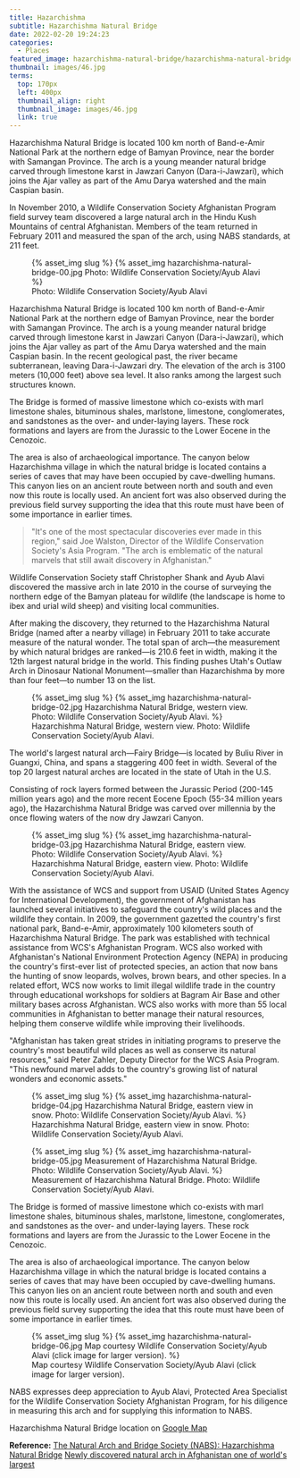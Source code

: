 ```yaml
---
title: Hazarchishma
subtitle: Hazarchishma Natural Bridge
date: 2022-02-20 19:24:23
categories:
  - Places
featured_image: hazarchishma-natural-bridge/hazarchishma-natural-bridge.jpg
thumbnail: images/46.jpg
terms:
  top: 170px
  left: 400px
  thumbnail_align: right
  thumbnail_image: images/46.jpg
  link: true
---
```


Hazarchishma Natural Bridge is located 100 km north of Band-e-Amir National Park at the northern edge of Bamyan Province, near the border with Samangan Province. The arch is a young meander natural bridge carved through limestone karst in Jawzari Canyon (Dara-i-Jawzari), which joins the Ajar valley as part of the Amu Darya watershed and the main Caspian basin.

<!--more-->

In November 2010, a Wildlife Conservation Society Afghanistan Program field survey team discovered a large natural arch in the Hindu Kush Mountains of central Afghanistan. Members of the team returned in February 2011 and measured the span of the arch, using NABS standards, at 211 feet.

<figure class=right>
{% asset_img slug %}
{% asset_img hazarchishma-natural-bridge-00.jpg Photo: Wildlife Conservation Society/Ayub Alavi %}
<figcaption>Photo: Wildlife Conservation Society/Ayub Alavi</figcaption></figure>

Hazarchishma Natural Bridge is located 100 km north of Band-e-Amir National Park at the northern edge of Bamyan Province, near the border with Samangan Province. The arch is a young meander natural bridge carved through limestone karst in Jawzari Canyon (Dara-i-Jawzari), which joins the Ajar valley as part of the Amu Darya watershed and the main Caspian basin. In the recent geological past, the river became subterranean, leaving Dara-i-Jawzari dry. The elevation of the arch is 3100 meters (10,000 feet) above sea level. It also ranks among the largest such structures known.

The Bridge is formed of massive limestone which co-exists with marl limestone shales, bituminous shales, marlstone, limestone, conglomerates, and sandstones as the over- and under-laying layers. These rock formations and layers are from the Jurassic to the Lower Eocene in the Cenozoic.

The area is also of archaeological importance. The canyon below Hazarchishma village in which the natural bridge is located contains a series of caves that may have been occupied by cave-dwelling humans. This canyon lies on an ancient route between north and south and even now this route is locally used. An ancient fort was also observed during the previous field survey supporting the idea that this route must have been of some importance in earlier times.

<p></p>
<blockquote>"It's one of the most spectacular discoveries ever made in this region," said Joe Walston, Director of the Wildlife Conservation Society's Asia Program. "The arch is emblematic of the natural marvels that still await discovery in Afghanistan."</blockquote>
<p></p>

Wildlife Conservation Society staff Christopher Shank and Ayub Alavi discovered the massive arch in late 2010 in the course of surveying the northern edge of the Bamyan plateau for wildlife (the landscape is home to ibex and urial wild sheep) and visiting local communities.

After making the discovery, they returned to the Hazarchishma Natural Bridge (named after a nearby village) in February 2011 to take accurate measure of the natural wonder. The total span of arch—the measurement by which natural bridges are ranked—is 210.6 feet in width, making it the 12th largest natural bridge in the world. This finding pushes Utah's Outlaw Arch in Dinosaur National Monument—smaller than Hazarchishma by more than four feet—to number 13 on the list.

<figure class=medium>
{% asset_img slug %}
{% asset_img hazarchishma-natural-bridge-02.jpg Hazarchishma Natural Bridge, western view. Photo: Wildlife Conservation Society/Ayub Alavi. %}
<figcaption>Hazarchishma Natural Bridge, western view. Photo: Wildlife Conservation Society/Ayub Alavi.</figcaption></figure>

The world's largest natural arch—Fairy Bridge—is located by Buliu River in Guangxi, China, and spans a staggering 400 feet in width. Several of the top 20 largest natural arches are located in the state of Utah in the U.S.

Consisting of rock layers formed between the Jurassic Period (200-145 million years ago) and the more recent Eocene Epoch (55-34 million years ago), the Hazarchishma Natural Bridge was carved over millennia by the once flowing waters of the now dry Jawzari Canyon.

<figure class=medium>
{% asset_img slug %}
{% asset_img hazarchishma-natural-bridge-03.jpg Hazarchishma Natural Bridge, eastern view. Photo: Wildlife Conservation Society/Ayub Alavi. %}
<figcaption>Hazarchishma Natural Bridge, eastern view. Photo: Wildlife Conservation Society/Ayub Alavi.</figcaption></figure>

With the assistance of WCS and support from USAID (United States Agency for International Development), the government of Afghanistan has launched several initiatives to safeguard the country's wild places and the wildlife they contain. In 2009, the government gazetted the country's first national park, Band-e-Amir, approximately 100 kilometers south of Hazarchishma Natural Bridge. The park was established with technical assistance from WCS's Afghanistan Program. WCS also worked with Afghanistan's National Environment Protection Agency (NEPA) in producing the country's first-ever list of protected species, an action that now bans the hunting of snow leopards, wolves, brown bears, and other species. In a related effort, WCS now works to limit illegal wildlife trade in the country through educational workshops for soldiers at Bagram Air Base and other military bases across Afghanistan. WCS also works with more than 55 local communities in Afghanistan to better manage their natural resources, helping them conserve wildlife while improving their livelihoods.

"Afghanistan has taken great strides in initiating programs to preserve the country's most beautiful wild places as well as conserve its natural resources," said Peter Zahler, Deputy Director for the WCS Asia Program. "This newfound marvel adds to the country's growing list of natural wonders and economic assets."

<figure class=medium>
{% asset_img slug %}
{% asset_img hazarchishma-natural-bridge-04.jpg Hazarchishma Natural Bridge, eastern view in snow. Photo: Wildlife Conservation Society/Ayub Alavi. %}
<figcaption>Hazarchishma Natural Bridge, eastern view in snow. Photo: Wildlife Conservation Society/Ayub Alavi.</figcaption></figure>

<figure class=medium>
{% asset_img slug %}
{% asset_img hazarchishma-natural-bridge-05.jpg Measurement of Hazarchishma Natural Bridge. Photo: Wildlife Conservation Society/Ayub Alavi. %}
<figcaption>Measurement of Hazarchishma Natural Bridge. Photo: Wildlife Conservation Society/Ayub Alavi.</figcaption></figure>

The Bridge is formed of massive limestone which co-exists with marl limestone shales, bituminous shales, marlstone, limestone, conglomerates, and sandstones as the over- and under-laying layers. These rock formations and layers are from the Jurassic to the Lower Eocene in the Cenozoic.

The area is also of archaeological importance. The canyon below Hazarchishma village in which the natural bridge is located contains a series of caves that may have been occupied by cave-dwelling humans. This canyon lies on an ancient route between north and south and even now this route is locally used. An ancient fort was also observed during the previous field survey supporting the idea that this route must have been of some importance in earlier times.

<figure class=medium>
{% asset_img slug %}
{% asset_img hazarchishma-natural-bridge-06.jpg Map courtesy Wildlife Conservation Society/Ayub Alavi (click image for larger version). %}
<figcaption>Map courtesy Wildlife Conservation Society/Ayub Alavi (click image for larger version).</figcaption></figure>

NABS expresses deep appreciation to Ayub Alavi, Protected Area Specialist for the Wildlife Conservation Society Afghanistan Program, for his diligence in measuring this arch and for supplying this information to NABS.

Hazarchishma Natural Bridge location on [Google Map](https://goo.gl/maps/DEdkSmL5KZm4ZEAFA)

**Reference:**
[The Natural Arch and Bridge Society (NABS): Hazarchishma Natural Bridge](https://www.naturalarches.org/big-Hazarchishma.htm)
[Newly discovered natural arch in Afghanistan one of world's largest](https://phys.org/news/2011-03-newly-natural-arch-afghanistan-world.html)
